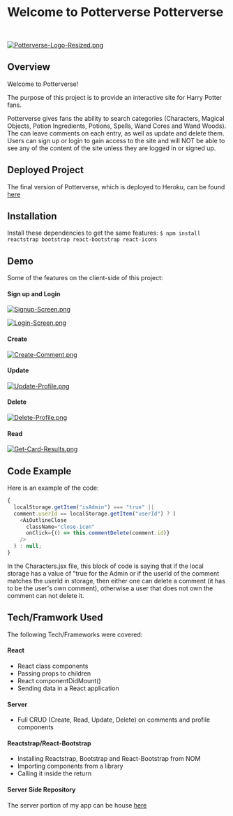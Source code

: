 # Welcome to Potterverse Potterverse

<br/>

[![Potterverse-Logo-Resized.png](https://i.postimg.cc/vBr2Stdk/Potterverse-Logo-Resized.png)](https://postimg.cc/njL1X7rG)

## Overview

Welcome to Potterverse!<br/>

The purpose of this project is to provide an interactive site for Harry Potter fans.<br/>

Potterverse gives fans the ability to search categories (Characters, Magical Objects, Potion Ingredients, Potions, Spells, Wand Cores and Wand Woods). The can leave comments on each entry, as well as update and delete them. Users can sign up or login to gain access to the site and will NOT be able to see any of the content of the site unless they are logged in or signed up.

## Deployed Project<br/>

The final version of Potterverse, which is deployed to Heroku, can be found [here](https://potterverse-fan-site.herokuapp.com/)

## Installation

Install these dependencies to get the same features:
`$ npm install reactstrap bootstrap react-bootstrap react-icons`

## Demo

Some of the features on the client-side of this project:

#### Sign up and Login

[![Signup-Screen.png](https://i.postimg.cc/3R8xd99F/Signup-Screen.png)](https://postimg.cc/PL7j7WgC)

[![Login-Screen.png](https://i.postimg.cc/gJ1cNdmN/Login-Screen.png)](https://postimg.cc/phYtLw9F)

#### Create

[![Create-Comment.png](https://i.postimg.cc/FHhrPTX5/Create-Comment.png)](https://postimg.cc/cr5GCMJX)

#### Update

[![Update-Profile.png](https://i.postimg.cc/SNhksgs2/Update-Profile.png)](https://postimg.cc/3WnPfC2Y)

#### Delete

[![Delete-Profile.png](https://i.postimg.cc/Zq2hhc2q/Delete-Profile.png)](https://postimg.cc/hJLYL9SF)

#### Read

[![Get-Card-Results.png](https://i.postimg.cc/gjPFx0YF/Get-Card-Results.png)](https://postimg.cc/PpKFcTp2)

## Code Example

Here is an example of the code:

```js
{
  localStorage.getItem("isAdmin") === "true" ||
  comment.userId == localStorage.getItem("userId") ? (
    <AiOutlineClose
      className="close-icon"
      onClick={() => this.commentDelete(comment.id)}
    />
  ) : null;
}
```

In the Characters.jsx file, this block of code is saying that if the local storage has a value of "true for the Admin or if the userId of the comment matches the userId in storage, then either one can delete a comment (it has to be the user's own comment), otherwise a user that does not own the comment can not delete it.

## Tech/Framwork Used

The following Tech/Frameworks were covered:

#### React

- React class components
- Passing props to children
- React componentDidMount()
- Sending data in a React application

#### Server

- Full CRUD (Create, Read, Update, Delete) on comments and profile components

#### Reactstrap/React-Bootstrap

- Installing Reactstrap, Bootstrap and React-Bootstrap from NOM
- Importing components from a library
- Calling it inside the return

#### Server Side Repository

The server portion of my app can be house [here](https://github.com/courtneydowns/potterverse-fan-site-server)
